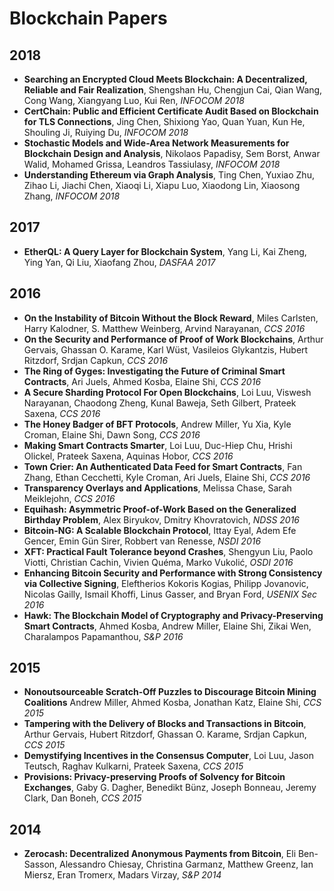 # Blockchain Papers

## 2018
- **Searching an Encrypted Cloud Meets Blockchain: A Decentralized, Reliable and Fair Realization**, Shengshan Hu, Chengjun Cai, Qian Wang, Cong Wang, Xiangyang Luo, Kui Ren, *INFOCOM 2018*
- **CertChain: Public and Efficient Certificate Audit Based on Blockchain for TLS Connections**, Jing Chen, Shixiong Yao, Quan Yuan, Kun He, Shouling Ji, Ruiying Du, *INFOCOM 2018*
- **Stochastic Models and Wide-Area Network Measurements for Blockchain Design and Analysis**, Nikolaos Papadisy, Sem Borst, Anwar Walid, Mohamed Grissa, Leandros Tassiulasy, *INFOCOM 2018*
- **Understanding Ethereum via Graph Analysis**, Ting Chen, Yuxiao Zhu, Zihao Li, Jiachi Chen, Xiaoqi Li, Xiapu Luo, Xiaodong Lin, Xiaosong Zhang, *INFOCOM 2018*

## 2017
- **EtherQL: A Query Layer for Blockchain System**, Yang Li, Kai Zheng, Ying Yan, Qi Liu, Xiaofang Zhou, *DASFAA 2017*

## 2016
- **On the Instability of Bitcoin Without the Block Reward**, Miles Carlsten, Harry Kalodner, S. Matthew Weinberg, Arvind Narayanan, *CCS 2016*
- **On the Security and Performance of Proof of Work
Blockchains**, Arthur Gervais, Ghassan O. Karame, Karl Wüst, Vasileios Glykantzis, Hubert Ritzdorf, Srdjan Capkun, *CCS 2016*
- **The Ring of Gyges: Investigating the Future of Criminal Smart Contracts**, Ari Juels, Ahmed Kosba, Elaine Shi, *CCS 2016*
- **A Secure Sharding Protocol For Open Blockchains**, Loi Luu, Viswesh Narayanan, Chaodong Zheng, Kunal Baweja, Seth Gilbert, Prateek Saxena, *CCS 2016*
- **The Honey Badger of BFT Protocols**, Andrew Miller, Yu Xia, Kyle Croman, Elaine Shi, Dawn Song, *CCS 2016*
- **Making Smart Contracts Smarter**, Loi Luu, Duc-Hiep Chu, Hrishi Olickel, Prateek Saxena, Aquinas Hobor, *CCS 2016*
- **Town Crier: An Authenticated Data Feed for Smart Contracts**, Fan Zhang, Ethan Cecchetti, Kyle Croman, Ari Juels, Elaine Shi, *CCS 2016*
- **Transparency Overlays and Applications**, Melissa Chase, Sarah Meiklejohn, *CCS 2016*
- **Equihash: Asymmetric Proof-of-Work Based on the Generalized Birthday Problem**, Alex Biryukov, Dmitry Khovratovich, *NDSS 2016*
- **Bitcoin-NG: A Scalable Blockchain Protocol**, Ittay Eyal, Adem Efe Gencer, Emin Gün Sirer, Robbert van Renesse, *NSDI 2016*
- **XFT: Practical Fault Tolerance beyond Crashes**, Shengyun Liu, Paolo Viotti, Christian Cachin, Vivien Quéma, Marko Vukolić, *OSDI 2016*
- **Enhancing Bitcoin Security and Performance with Strong Consistency via Collective Signing**, Eleftherios Kokoris Kogias, Philipp Jovanovic, Nicolas Gailly, Ismail Khoffi, Linus Gasser, and Bryan Ford, *USENIX Sec 2016*
- **Hawk: The Blockchain Model of Cryptography and Privacy-Preserving Smart Contracts**, Ahmed Kosba, Andrew Miller, Elaine Shi, Zikai Wen, Charalampos Papamanthou, *S&P 2016*

## 2015
- **Nonoutsourceable Scratch-Off Puzzles to Discourage Bitcoin Mining Coalitions** Andrew Miller, Ahmed Kosba, Jonathan Katz, Elaine Shi, *CCS 2015*
- **Tampering with the Delivery of Blocks and Transactions in Bitcoin**, Arthur Gervais, Hubert Ritzdorf, Ghassan O. Karame, Srdjan Capkun, *CCS 2015*
- **Demystifying Incentives in the Consensus Computer**, Loi Luu, Jason Teutsch, Raghav Kulkarni, Prateek Saxena, *CCS 2015*
- **Provisions: Privacy-preserving Proofs of Solvency for Bitcoin Exchanges**, Gaby G. Dagher, Benedikt Bünz, Joseph Bonneau, Jeremy Clark, Dan Boneh, *CCS 2015*

## 2014
- **Zerocash: Decentralized Anonymous Payments from Bitcoin**, Eli Ben-Sasson, Alessandro Chiesay, Christina Garmanz, Matthew Greenz, Ian Miersz, Eran Tromerx, Madars Virzay, *S&P 2014*